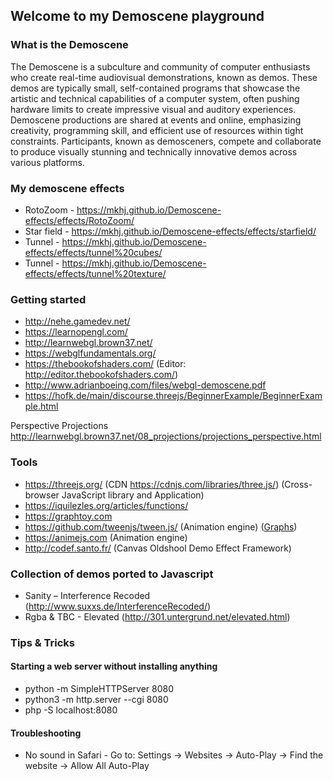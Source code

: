 ## Welcome to my Demoscene playground

### What is the Demoscene
The Demoscene is a subculture and community of computer enthusiasts who create real-time audiovisual demonstrations, known as demos. These demos are typically small, self-contained programs that showcase the artistic and technical capabilities of a computer system, often pushing hardware limits to create impressive visual and auditory experiences. Demoscene productions are shared at events and online, emphasizing creativity, programming skill, and efficient use of resources within tight constraints. Participants, known as demosceners, compete and collaborate to produce visually stunning and technically innovative demos across various platforms.

### My demoscene effects

* RotoZoom - https://mkhj.github.io/Demoscene-effects/effects/RotoZoom/
* Star field - https://mkhj.github.io/Demoscene-effects/effects/starfield/
* Tunnel - https://mkhj.github.io/Demoscene-effects/effects/tunnel%20cubes/
* Tunnel - https://mkhj.github.io/Demoscene-effects/effects/tunnel%20texture/

### Getting started

* http://nehe.gamedev.net/
* https://learnopengl.com/
* http://learnwebgl.brown37.net/
* https://webglfundamentals.org/
* https://thebookofshaders.com/ (Editor: http://editor.thebookofshaders.com/)
* http://www.adrianboeing.com/files/webgl-demoscene.pdf
* https://hofk.de/main/discourse.threejs/BeginnerExample/BeginnerExample.html

Perspective Projections
http://learnwebgl.brown37.net/08_projections/projections_perspective.html

### Tools

* https://threejs.org/ (CDN https://cdnjs.com/libraries/three.js/) (Cross-browser JavaScript library and Application)
* https://iquilezles.org/articles/functions/
* https://graphtoy.com
* https://github.com/tweenjs/tween.js/ (Animation engine) ([Graphs](https://sole.github.io/tween.js/examples/03_graphs.html))
* https://animejs.com (Animation engine)
* http://codef.santo.fr/ (Canvas Oldshool Demo Effect Framework)

### Collection of demos ported to Javascript

* Sanity – Interference Recoded (http://www.suxxs.de/InterferenceRecoded/)
* Rgba & TBC - Elevated (http://301.untergrund.net/elevated.html)

### Tips & Tricks

#### Starting a web server without installing anything

* python -m SimpleHTTPServer 8080
* python3 -m http.server --cgi 8080
* php -S localhost:8080

#### Troubleshooting

* No sound in Safari - Go to: Settings -> Websites -> Auto-Play -> Find the website -> Allow All Auto-Play

